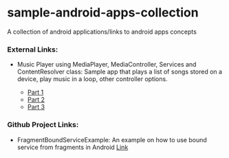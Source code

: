 # sample-android-apps-collection
A collection of android applications/links to android apps concepts

### External Links:
* Music Player using MediaPlayer, MediaController, Services and ContentResolver class: Sample app that plays a list of songs stored on a device, play music in a loop, other controller options.

   * [Part 1](https://code.tutsplus.com/tutorials/create-a-music-player-on-android-project-setup--mobile-22764)
   * [Part 2](https://code.tutsplus.com/tutorials/create-a-music-player-on-android-song-playback--mobile-22778)
   * [Part 3](https://code.tutsplus.com/tutorials/create-a-music-player-on-android-user-controls--mobile-22787)

### Github Project Links:
* FragmentBoundServiceExample: An example on how to use bound service from fragments in Android
    [Link](https://github.com/ena1106/FragmentBoundServiceExample)
